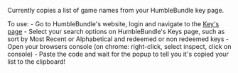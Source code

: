 Currently copies a list of game names from your HumbleBundle key page.

To use:
    - Go to HumbleBundle's website, login and navigate to the [Key's page](https://www.humblebundle.com/home/keys) 
    - Select your search options on HumbleBundle's Keys page, such as sort by Most Recent or Alphabetical and redeemed or non             redeemed keys 
    - Open your browsers console (on chrome: right-click, select inspect, click on console)
    - Paste the code and wait for the popup to tell you it's copied your list to the clipboard!
	
